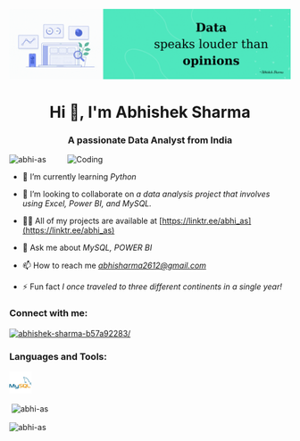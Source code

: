 ![Logo](https://github.com/Abhi-as/Abhi-as/blob/main/Banner.gif)
<h1 align="center">Hi 👋, I'm Abhishek Sharma</h1>
<h3 align="center">A passionate Data Analyst from India</h3>
<img align="right" alt="Coding" width="400" src="https://blog.drumup.io/wp-content/uploads/2018/02/source.gif">

<p align="left"> <img src="https://komarev.com/ghpvc/?username=abhi-as&label=Profile%20views&color=0e75b6&style=flat" alt="abhi-as" /> </p>

- 🌱 I’m currently learning *Python*

- 👯 I’m looking to collaborate on *a data analysis project that involves using Excel, Power BI, and MySQL.*

- 👨‍💻 All of my projects are available at [https://linktr.ee/abhi_as](https://linktr.ee/abhi_as)

- 💬 Ask me about *MySQL, POWER BI*

- 📫 How to reach me *abhisharma2612@gmail.com*

- ⚡ Fun fact *I once traveled to three different continents in a single year!*

<h3 align="left">Connect with me:</h3>
<p align="left">
<a href="https://linkedin.com/in/abhishek-sharma-b57a92283/" target="blank"><img align="center" src="https://raw.githubusercontent.com/rahuldkjain/github-profile-readme-generator/master/src/images/icons/Social/linked-in-alt.svg" alt="abhishek-sharma-b57a92283/" height="30" width="40" /></a>
</p>

<h3 align="left">Languages and Tools:</h3>
<p align="left"> <a href="https://www.mysql.com/" target="_blank" rel="noreferrer"> <img src="https://raw.githubusercontent.com/devicons/devicon/master/icons/mysql/mysql-original-wordmark.svg" alt="mysql" width="40" height="40"/> </a> </p>

<p>&nbsp;<img align="center" src="https://github-readme-stats.vercel.app/api?username=abhi-as&show_icons=true&locale=en" alt="abhi-as" /></p>

<p><img align="center" src="https://github-readme-streak-stats.herokuapp.com/?user=abhi-as&" alt="abhi-as" /></p>
